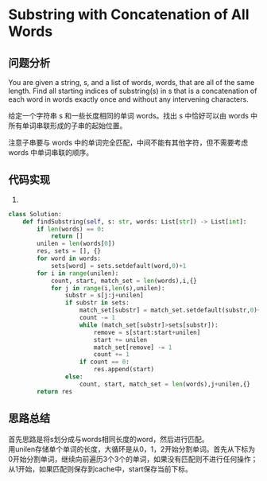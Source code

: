 #   Substring with Concatenation of All Words

## 问题分析

You are given a string, s, and a list of words, words, that are all of the same length. Find all starting indices of substring(s) in s that is a concatenation of each word in words exactly once and without any intervening characters.

给定一个字符串 s 和一些长度相同的单词 words。找出 s 中恰好可以由 words 中所有单词串联形成的子串的起始位置。

注意子串要与 words 中的单词完全匹配，中间不能有其他字符，但不需要考虑 words 中单词串联的顺序。

## 代码实现


1.
```python
class Solution:
    def findSubstring(self, s: str, words: List[str]) -> List[int]:
        if len(words) == 0:
            return []
        unilen = len(words[0])
        res, sets = [], {}
        for word in words:
            sets[word] = sets.setdefault(word,0)+1
        for i in range(unilen):
            count, start, match_set = len(words),i,{}
            for j in range(i,len(s),unilen):
                substr = s[j:j+unilen]
                if substr in sets:
                    match_set[substr] = match_set.setdefault(substr,0)+1
                    count -= 1
                    while (match_set[substr]>sets[substr]):
                        remove = s[start:start+unilen]
                        start += unilen
                        match_set[remove] -= 1
                        count += 1
                    if count == 0:
                        res.append(start)
                else:
                    count, start, match_set = len(words),j+unilen,{}
        return res
```


## 思路总结

首先思路是将s划分成与words相同长度的word，然后进行匹配。  
用unilen存储单个单词的长度，大循环是从0，1，2开始分割单词。首先从下标为0开始分割单词，继续向前遍历3个3个的单词，如果没有匹配则不进行任何操作；从1开始，如果匹配则保存到cache中，start保存当前下标。